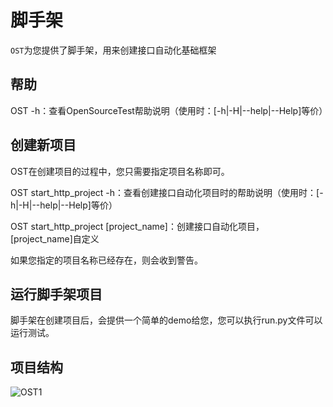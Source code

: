 # 脚手架

`OST`为您提供了脚手架，用来创建接口自动化基础框架



## 帮助

OST -h：查看OpenSourceTest帮助说明（使用时：[-h|-H|--help|--Help]等价）

## 创建新项目

OST在创建项目的过程中，您只需要指定项目名称即可。

OST start_http_project -h：查看创建接口自动化项目时的帮助说明（使用时：[-h|-H|--help|--Help]等价）

OST start_http_project [project_name]：创建接口自动化项目，[project_name]自定义

如果您指定的项目名称已经存在，则会收到警告。

## 运行脚手架项目

脚手架在创建项目后，会提供一个简单的demo给您，您可以执行run.py文件可以运行测试。

## 项目结构

![OST1](\images\http\OST1.png)